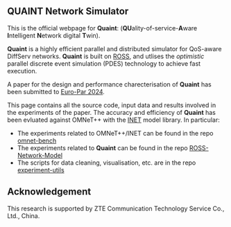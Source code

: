 ## QUAINT Network Simulator


This is the official webpage for **Quaint**: (**QU**ality-of-service-**A**ware **I**ntelligent **N**etwork digital **T**win).

**Quaint** is a highly efficient parallel and distributed simulator for QoS-aware DiffServ networks. 
**Quaint** is built on [ROSS](https://ross-org.github.io/), and utlises the _optimistic_ parallel discrete event simulation (PDES) technology to achieve fast execution.

A paper for the design and performance charecterisation of **Quaint** has been submitted to [Euro-Par 2024](https://2024.euro-par.org/).

This page contains all the source code, input data and results involved in the experiments of the paper. 
The accuracy and efficiency of **Quaint** has been evluated against OMNeT++ with the [INET](https://inet.omnetpp.org/) model library.
In particular:
- The experiments related to OMNeT++/INET can be found in the repo [omnet-bench](https://github.com/network-digital-twin/omnet-bench)
- The experiments related to **Quaint** can be found in the repo [ROSS-Network-Model](https://github.com/network-digital-twin/ROSS-Network-Model)
- The scripts for data cleaning, visualisation, etc. are in the repo [experiment-utils](https://github.com/network-digital-twin/experiment-utils)



## Acknowledgement
This research is supported by ZTE Communication Technology Service Co., Ltd., China.
